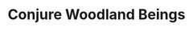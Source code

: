 ---
title: "Conjure Woodland Beings"
permalink: /spells/conjure-woodland-beings/
tags:
  - Spell
available_for:
  - Druid
  - Ranger
level: "4th Level"
school: "Conjuration"
range: "60 ft"
comp:
  - V
  - S
  - M
material: "one holly berry per creature summoned."
duration: "Up to 1 hour"
concentration: true
description: |
  You summon fey creatures that appear in unoccupied spaces that you can see within range. Choose one of the following options for what appears:

  - One fey creature of challenge rating 2 or lower

  - Two fey creatures of challenge rating 1 or lower

  - Four fey creatures of challenge rating 1/2 or lower

  - Eight fey creatures of challenge rating 1/4 or lower

  A summoned creature disappears when it drops to 0 hit points or when the spell ends.

  The summoned creatures are friendly to you and your companions. Roll initiative for the summoned creatures as a group, which have their own turns. They obey any verbal commands that you issue to them (no action required by you). If you don't issue any commands to them, they defend themselves from hostile creatures, but otherwise take no actions.

  The GM has the creatures' statistics.

  **At higher levels.** When you cast this spell using certain higher-level spell slots, you choose one of the summoning options above, and more creatures appear: twice as many with a 6th-level slot and three times as many with an 8th-level slot.
excerpt: "You summon fey creatures that appear in unoccupied spaces that you can see within range."
source: "Basic Rules"
---